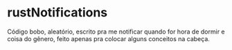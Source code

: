 # rustNotifications

Código bobo, aleatório, escrito pra me notificar quando for hora de dormir e coisa do gênero, feito apenas pra colocar alguns conceitos na cabeça.
